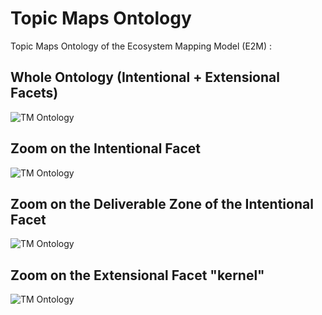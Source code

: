 Topic Maps Ontology
==

Topic Maps Ontology of the Ecosystem Mapping Model (E2M) :

Whole Ontology (Intentional + Extensional Facets)
-
![TM Ontology](https://github.com/iPlumb3r/EcosystemMappingModel/blob/master/images/TM_Ontology%40E2M_2020-02-28.png)

Zoom on the Intentional Facet
-
![TM Ontology](https://github.com/iPlumb3r/EcosystemMappingModel/blob/master/images/TM_Ontology%40E2M-i_2020-02-28.png)


Zoom on the Deliverable Zone of the Intentional Facet
-
![TM Ontology](https://github.com/iPlumb3r/EcosystemMappingModel/blob/master/images/TM_Ontology%40E2M-i_Deliverable_2020-02-28.png)


Zoom on the Extensional Facet "kernel"
-

![TM Ontology](https://github.com/iPlumb3r/EcosystemMappingModel/blob/master/images/TM_Ontology%40E2M-e_2020-02-27.png)
